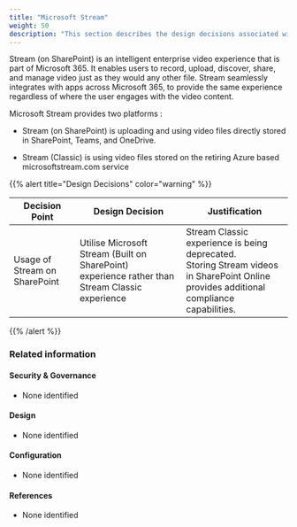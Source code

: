 ```yaml
---
title: "Microsoft Stream"
weight: 50
description: "This section describes the design decisions associated with SharePoint based Microsoft Stream video service for system(s) built using ASD's Blueprint for Secure Cloud."
---
```


Stream (on SharePoint) is an intelligent enterprise video experience that is part of Microsoft 365. It enables users to record, upload, discover, share, and manage video just as they would any other file. Stream seamlessly integrates with apps across Microsoft 365, to provide the same experience regardless of where the user engages with the video content.

Microsoft Stream provides two platforms :

* Stream (on SharePoint) is uploading and using video files directly stored in SharePoint, Teams, and OneDrive.

* Stream (Classic) is using video files stored on the retiring Azure based microsoftstream.com service

{{% alert title="Design Decisions" color="warning" %}}

| Decision Point                | Design Decision                                                                                 | Justification                                                                                                                             |
|-------------------------------|-------------------------------------------------------------------------------------------------|-------------------------------------------------------------------------------------------------------------------------------------------|
| Usage of Stream on SharePoint | Utilise Microsoft Stream (Built on SharePoint) experience rather than Stream Classic experience | Stream Classic experience is being deprecated.<br>Storing Stream videos in SharePoint Online provides additional compliance capabilities. |

{{% /alert %}}

### Related information

#### Security & Governance

* None identified

#### Design

* None identified

#### Configuration

* None identified

#### References

* None identified